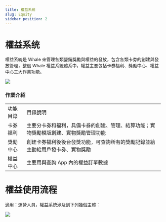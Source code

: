 ```yaml
---
title: 權益系统
slug: Equity
sidebar_position: 2
---
```



# 權益系统

權益系統是 Whale 來管理各類營銷獎勵與權益的發放，包含各類卡劵的創建與發放管理，整個 Whale 權益系統體系中，權益主要包括卡券福利、獎勵中心、權益中心三大作業功能。

<img src="/assets/RLF9b0opRoZmx0xyz7AcbrVonYg.jpeg"/>

### **作業介紹**

|   |   |
|---|---|
|功能目錄|目錄說明|
|卡券福利|主要分卡券和福利，具備卡券的創建、管理、結算功能；實物獎勵模版創建、實物獎勵管理功能|
|獎勵中心|創建卡券福利後後台發獎功能，可查詢所有的獎勵記錄並給主動給用戶發卡券、實物獎勵|
|權益中心|主要用與查詢 App 內的權益訂單數據|

# **權益使用流程**

適用：運營人員，權益系統涉及到下列幾個主體：

<img src="/assets/U3DBb2alnosrtqx3mrrctrt3nKb.jpeg"/>

